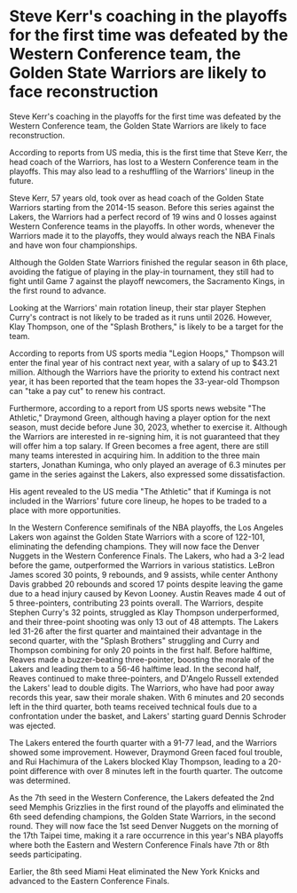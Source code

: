 # Steve Kerr's coaching in the playoffs for the first time was defeated by the Western Conference team, the Golden State Warriors are likely to face reconstruction 
 Steve Kerr's coaching in the playoffs for the first time was defeated by the Western Conference team, the Golden State Warriors are likely to face reconstruction.

According to reports from US media, this is the first time that Steve Kerr, the head coach of the Warriors, has lost to a Western Conference team in the playoffs. This may also lead to a reshuffling of the Warriors' lineup in the future.

Steve Kerr, 57 years old, took over as head coach of the Golden State Warriors starting from the 2014-15 season. Before this series against the Lakers, the Warriors had a perfect record of 19 wins and 0 losses against Western Conference teams in the playoffs. In other words, whenever the Warriors made it to the playoffs, they would always reach the NBA Finals and have won four championships.

Although the Golden State Warriors finished the regular season in 6th place, avoiding the fatigue of playing in the play-in tournament, they still had to fight until Game 7 against the playoff newcomers, the Sacramento Kings, in the first round to advance.

Looking at the Warriors' main rotation lineup, their star player Stephen Curry's contract is not likely to be traded as it runs until 2026. However, Klay Thompson, one of the "Splash Brothers," is likely to be a target for the team.

According to reports from US sports media "Legion Hoops," Thompson will enter the final year of his contract next year, with a salary of up to $43.21 million. Although the Warriors have the priority to extend his contract next year, it has been reported that the team hopes the 33-year-old Thompson can "take a pay cut" to renew his contract.

Furthermore, according to a report from US sports news website "The Athletic," Draymond Green, although having a player option for the next season, must decide before June 30, 2023, whether to exercise it. Although the Warriors are interested in re-signing him, it is not guaranteed that they will offer him a top salary. If Green becomes a free agent, there are still many teams interested in acquiring him. In addition to the three main starters, Jonathan Kuminga, who only played an average of 6.3 minutes per game in the series against the Lakers, also expressed some dissatisfaction.

His agent revealed to the US media "The Athletic" that if Kuminga is not included in the Warriors' future core lineup, he hopes to be traded to a place with more opportunities.

In the Western Conference semifinals of the NBA playoffs, the Los Angeles Lakers won against the Golden State Warriors with a score of 122-101, eliminating the defending champions. They will now face the Denver Nuggets in the Western Conference Finals. The Lakers, who had a 3-2 lead before the game, outperformed the Warriors in various statistics. LeBron James scored 30 points, 9 rebounds, and 9 assists, while center Anthony Davis grabbed 20 rebounds and scored 17 points despite leaving the game due to a head injury caused by Kevon Looney. Austin Reaves made 4 out of 5 three-pointers, contributing 23 points overall. The Warriors, despite Stephen Curry's 32 points, struggled as Klay Thompson underperformed, and their three-point shooting was only 13 out of 48 attempts. The Lakers led 31-26 after the first quarter and maintained their advantage in the second quarter, with the "Splash Brothers" struggling and Curry and Thompson combining for only 20 points in the first half. Before halftime, Reaves made a buzzer-beating three-pointer, boosting the morale of the Lakers and leading them to a 56-46 halftime lead. In the second half, Reaves continued to make three-pointers, and D'Angelo Russell extended the Lakers' lead to double digits. The Warriors, who have had poor away records this year, saw their morale shaken. With 6 minutes and 20 seconds left in the third quarter, both teams received technical fouls due to a confrontation under the basket, and Lakers' starting guard Dennis Schroder was ejected.

The Lakers entered the fourth quarter with a 91-77 lead, and the Warriors showed some improvement. However, Draymond Green faced foul trouble, and Rui Hachimura of the Lakers blocked Klay Thompson, leading to a 20-point difference with over 8 minutes left in the fourth quarter. The outcome was determined.

As the 7th seed in the Western Conference, the Lakers defeated the 2nd seed Memphis Grizzlies in the first round of the playoffs and eliminated the 6th seed defending champions, the Golden State Warriors, in the second round. They will now face the 1st seed Denver Nuggets on the morning of the 17th Taipei time, making it a rare occurrence in this year's NBA playoffs where both the Eastern and Western Conference Finals have 7th or 8th seeds participating.

Earlier, the 8th seed Miami Heat eliminated the New York Knicks and advanced to the Eastern Conference Finals.